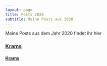 ```yaml
---
layout: page
title: Posts 2020
subtitle: Meine Posts aus 2020
---
```


Meine Posts aus dem Jahr 2020 findet ihr hier

### [Krams](Jahr2020/flake-it-till-you-make-it "Versuche es doch mal")

#### [Krams](Jahr2020/test-markdown "Versuche es doch mal")
